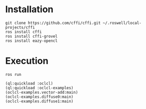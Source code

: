 # Installation

```
git clone https://github.com/cffi/cffi.git ~/.roswell/local-projects/cffi
ros install cffi
ros install cffi-grovel
ros install eazy-opencl
```

# Execution

```
ros run
```

```
(ql:quickload :oclcl)
(ql:quickload :oclcl-examples)
(oclcl-examples.vector-add:main)
(oclcl-examples.diffuse0:main)
(oclcl-examples.diffuse1:main)
```
